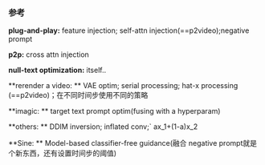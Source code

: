 ### 参考

**plug-and-play:** feature injection; self-attn injection(==p2video);negative prompt

**p2p:** cross attn injection

**null-text optimization:** itself..

**rerender a video: ** VAE optim; serial processing; hat-x processing (==p2video)；在不同时间步使用不同的策略

**imagic: ** target text prompt optim(fusing with a hyperparam)

**others: ** DDIM inversion; inflated conv;` ax_1+(1-a)x_2

**Sine: ** Model-based classifier-free guidance(融合 negative prompt就是个新东西，还有设置时间步的阈值)
